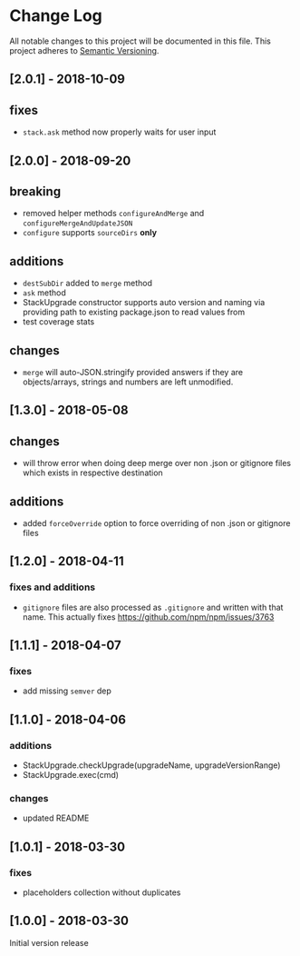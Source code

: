 # Change Log
All notable changes to this project will be documented in this file.
This project adheres to [Semantic Versioning](http://semver.org/).

## [2.0.1] - 2018-10-09

## fixes

* `stack.ask` method now properly waits for user input

## [2.0.0] - 2018-09-20

## breaking

* removed helper methods `configureAndMerge` and `configureMergeAndUpdateJSON`
* `configure` supports `sourceDirs` **only**

## additions

* `destSubDir` added to `merge` method
* `ask` method
* StackUpgrade constructor supports auto version and naming via providing path to existing package.json to read values from
* test coverage stats

## changes

* `merge` will auto-JSON.stringify provided answers if they are objects/arrays, strings and numbers are left unmodified.

## [1.3.0] - 2018-05-08

## changes

* will throw error when doing deep merge over non .json or gitignore files which
exists in respective destination

## additions

* added `forceOverride` option to force overriding of non .json or gitignore files

## [1.2.0] - 2018-04-11

### fixes and additions

* `gitignore` files are also processed as `.gitignore` and written with that name. This actually fixes https://github.com/npm/npm/issues/3763

## [1.1.1] - 2018-04-07

### fixes

* add missing `semver` dep

## [1.1.0] - 2018-04-06

### additions

* StackUpgrade.checkUpgrade(upgradeName, upgradeVersionRange)
* StackUpgrade.exec(cmd)

### changes

* updated README

## [1.0.1] - 2018-03-30

### fixes

* placeholders collection without duplicates


## [1.0.0] - 2018-03-30

Initial version release

